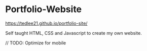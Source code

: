 # Portfolio-Website

https://tedlee21.github.io/portfolio-site/


Self taught HTML, CSS and Javascript to create my own website. 


//
TODO: Optimize for mobile
